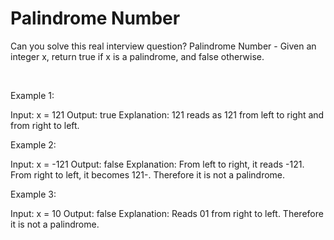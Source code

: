 # Palindrome Number

Can you solve this real interview question? Palindrome Number - Given an integer x, return true if x is a palindrome, and false otherwise.

 

Example 1:


Input: x = 121
Output: true
Explanation: 121 reads as 121 from left to right and from right to left.


Example 2:


Input: x = -121
Output: false
Explanation: From left to right, it reads -121. From right to left, it becomes 121-. Therefore it is not a palindrome.


Example 3:


Input: x = 10
Output: false
Explanation: Reads 01 from right to left. Therefore it is not a palindrome.